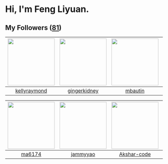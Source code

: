 # Hi, I'm Feng Liyuan.

## My Followers ([81](https://github.com/SunRunAway?tab=followers))

| <img src="https://avatars2.githubusercontent.com/u/58126365?v=4" width="150" height="150" /> | <img src="https://avatars0.githubusercontent.com/u/29295553?v=4" width="150" height="150" /> | <img src="https://avatars0.githubusercontent.com/u/552936?v=4" width="150" height="150" /> | <img src="https://avatars3.githubusercontent.com/u/1492263?v=4" width="150" height="150" /> |
| :------------------------------------------------------------------------------------------: | :------------------------------------------------------------------------------------------: | :----------------------------------------------------------------------------------------: | :-----------------------------------------------------------------------------------------: |
|                        [kellyraymond](https://github.com/kellyraymond)                       |                        [gingerkidney](https://github.com/gingerkidney)                       |                            [mbautin](https://github.com/mbautin)                           |                             [nighca](https://github.com/nighca)                             |

| <img src="https://avatars0.githubusercontent.com/u/1449133?v=4" width="150" height="150" /> | <img src="https://avatars3.githubusercontent.com/u/38520451?v=4" width="150" height="150" /> | <img src="https://avatars0.githubusercontent.com/u/59618640?v=4" width="150" height="150" /> | <img src="https://avatars1.githubusercontent.com/u/829039?v=4" width="150" height="150" /> |
| :-----------------------------------------------------------------------------------------: | :------------------------------------------------------------------------------------------: | :------------------------------------------------------------------------------------------: | :----------------------------------------------------------------------------------------: |
|                             [ma6174](https://github.com/ma6174)                             |                            [jammyyao](https://github.com/jammyyao)                           |                         [Akshar-code](https://github.com/Akshar-code)                        |                           [flyer103](https://github.com/flyer103)                          |